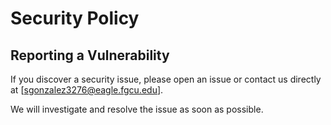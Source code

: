 # Security Policy

## Reporting a Vulnerability

If you discover a security issue, please open an issue or contact us directly at [sgonzalez3276@eagle.fgcu.edu].

We will investigate and resolve the issue as soon as possible.
